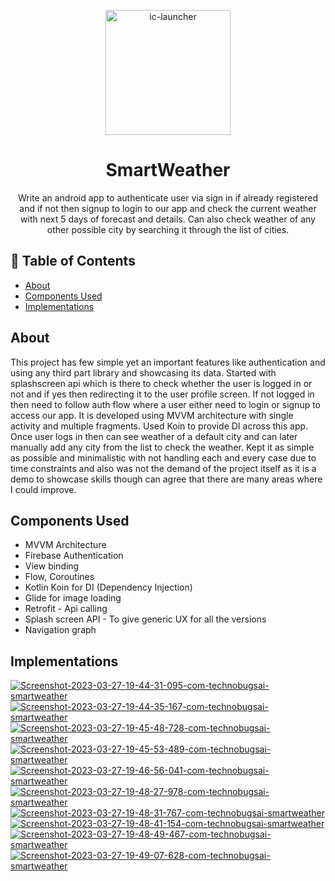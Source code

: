 <p align="center">
  <a href="" rel="noopener">
    <a href="https://imgbb.com/"><img width=200px height=200px src="https://i.ibb.co/ZxgzsSz/ic-launcher.png" alt="ic-launcher" border="0"></a>
  </a>
</p>

<h1 align="center">SmartWeather</h1>
<p align="center"> Write an android app to authenticate user via sign in if already registered and if not then signup to login to our app
and check the current weather with next 5 days of forecast and details. Can also check weather of any other possible city by searching it through the
list of cities.
    <br> 
</p>

## 📝 Table of Contents
- [About](#about)
- [Components Used](#components)
- [Implementations](#implementations)

## About <a name = "about"></a>
This project has few simple yet an important features like authentication and using any third part library and showcasing its data.
Started with splashscreen api which is there to check whether the user is logged in or not and if yes then redirecting it to the user profile screen.
If not logged in then need to follow auth flow where a user either need to login or signup to access our app. It is developed using
MVVM architecture with single activity and multiple fragments. Used Koin to provide DI across this app. Once user logs in then can see
weather of a default city and can later manually add any city from the list to check the weather. Kept it as simple as possible and
minimalistic with not handling each and every case due to time constraints and also was not the demand of the project itself as it is a
demo to showcase skills though can agree that there are many areas where I could improve.

## Components Used <a name = "components"></a>
- MVVM Architecture
- Firebase Authentication
- View binding
- Flow, Coroutines
- Kotlin Koin for DI (Dependency Injection)
- Glide for image loading
- Retrofit - Api calling
- Splash screen API - To give generic UX for all the versions
- Navigation graph

## Implementations <a name = "implementations"></a>
<a href="https://ibb.co/Hr2Bhc5"><img src="https://i.ibb.co/Wc3GVrm/Screenshot-2023-03-27-19-44-31-095-com-technobugsai-smartweather.jpg" alt="Screenshot-2023-03-27-19-44-31-095-com-technobugsai-smartweather" border="0"></a>
<a href="https://ibb.co/njvny4v"><img src="https://i.ibb.co/DQy8Fmy/Screenshot-2023-03-27-19-44-35-167-com-technobugsai-smartweather.jpg" alt="Screenshot-2023-03-27-19-44-35-167-com-technobugsai-smartweather" border="0"></a>
<a href="https://ibb.co/d6f6Rd7"><img src="https://i.ibb.co/P4r4d7t/Screenshot-2023-03-27-19-45-48-728-com-technobugsai-smartweather.jpg" alt="Screenshot-2023-03-27-19-45-48-728-com-technobugsai-smartweather" border="0"></a>
<a href="https://ibb.co/JHm43xB"><img src="https://i.ibb.co/7Kj5kgY/Screenshot-2023-03-27-19-45-53-489-com-technobugsai-smartweather.jpg" alt="Screenshot-2023-03-27-19-45-53-489-com-technobugsai-smartweather" border="0"></a>
<a href="https://ibb.co/2nqBKCj"><img src="https://i.ibb.co/Fx6t7yB/Screenshot-2023-03-27-19-46-56-041-com-technobugsai-smartweather.jpg" alt="Screenshot-2023-03-27-19-46-56-041-com-technobugsai-smartweather" border="0"></a>
<a href="https://ibb.co/yB8Drwf"><img src="https://i.ibb.co/BKgm9Xz/Screenshot-2023-03-27-19-48-27-978-com-technobugsai-smartweather.jpg" alt="Screenshot-2023-03-27-19-48-27-978-com-technobugsai-smartweather" border="0"></a>
<a href="https://ibb.co/SyW6LsG"><img src="https://i.ibb.co/7C8S9YL/Screenshot-2023-03-27-19-48-31-767-com-technobugsai-smartweather.jpg" alt="Screenshot-2023-03-27-19-48-31-767-com-technobugsai-smartweather" border="0"></a>
<a href="https://ibb.co/dGPN5v6"><img src="https://i.ibb.co/nz7XLyf/Screenshot-2023-03-27-19-48-41-154-com-technobugsai-smartweather.jpg" alt="Screenshot-2023-03-27-19-48-41-154-com-technobugsai-smartweather" border="0"></a>
<a href="https://ibb.co/C6Gc5Jq"><img src="https://i.ibb.co/KDvPjNY/Screenshot-2023-03-27-19-48-49-467-com-technobugsai-smartweather.jpg" alt="Screenshot-2023-03-27-19-48-49-467-com-technobugsai-smartweather" border="0"></a>
<a href="https://ibb.co/1n8pdHy"><img src="https://i.ibb.co/rt4Lcn8/Screenshot-2023-03-27-19-49-07-628-com-technobugsai-smartweather.jpg" alt="Screenshot-2023-03-27-19-49-07-628-com-technobugsai-smartweather" border="0"></a>


